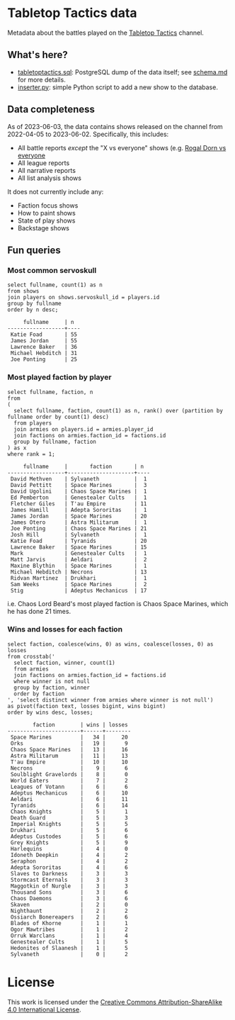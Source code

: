 # Tabletop Tactics data

Metadata about the battles played on the [Tabletop Tactics](https://tabletoptactics.tv/) channel.

## What's here?

* [tabletoptactics.sql](tabletoptactics.sql): PostgreSQL dump of the data itself; see [schema.md](schema.md) for more details.
* [inserter.py](inserter.py): simple Python script to add a new show to the database.

## Data completeness

As of 2023-06-03, the data contains shows released on the channel from 2022-04-05 to 2023-06-02. Specifically, this includes:

* All battle reports _except_ the "X vs everyone" shows (e.g. [Rogal Dorn vs everyone](https://tabletoptactics.tv/2023/02/22/the-rogal-dorn-vs-everyone-warhammer-40000-battle-report/)
* All league reports
* All narrative reports
* All list analysis shows

It does not currently include any:

* Faction focus shows
* How to paint shows
* State of play shows
* Backstage shows

## Fun queries

### Most common servoskull

```
select fullname, count(1) as n
from shows
join players on shows.servoskull_id = players.id
group by fullname
order by n desc;
```

```
     fullname     | n
------------------+----
 Katie Foad       | 55
 James Jordan     | 55
 Lawrence Baker   | 36
 Michael Hebditch | 31
 Joe Ponting      | 25
```

### Most played faction by player

```
select fullname, faction, n
from
(
  select fullname, faction, count(1) as n, rank() over (partition by fullname order by count(1) desc)
  from players
  join armies on players.id = armies.player_id
  join factions on armies.faction_id = factions.id
  group by fullname, faction
) as x
where rank = 1;
``` 

```
     fullname     |       faction       | n
------------------+---------------------+----
 David Methven    | Sylvaneth           |  1
 David Pettitt    | Space Marines       |  3
 David Ugolini    | Chaos Space Marines |  1
 Ed Pemberton     | Genestealer Cults   |  1
 Fletcher Giles   | T'au Empire         | 11
 James Hamill     | Adepta Sororitas    |  1
 James Jordan     | Space Marines       | 20
 James Otero      | Astra Militarum     |  1
 Joe Ponting      | Chaos Space Marines | 21
 Josh Hill        | Sylvaneth           |  1
 Katie Foad       | Tyranids            | 20
 Lawrence Baker   | Space Marines       | 15
 Mark             | Genestealer Cults   |  1
 Matt Jarvis      | Aeldari             |  2
 Maxine Blythin   | Space Marines       |  1
 Michael Hebditch | Necrons             | 13
 Ridvan Martinez  | Drukhari            |  1
 Sam Weeks        | Space Marines       |  2
 Stig             | Adeptus Mechanicus  | 17
```

i.e. Chaos Lord Beard's most played faction is Chaos Space Marines, which he has done 21 times.

### Wins and losses for each faction

```
select faction, coalesce(wins, 0) as wins, coalesce(losses, 0) as losses
from crosstab('
  select faction, winner, count(1)
  from armies
  join factions on armies.faction_id = factions.id
  where winner is not null
  group by faction, winner
  order by faction
', 'select distinct winner from armies where winner is not null')
as pivot(faction text, losses bigint, wins bigint)
order by wins desc, losses;
```

```
        faction        | wins | losses
-----------------------+------+--------
 Space Marines         |   34 |     20
 Orks                  |   19 |      9
 Chaos Space Marines   |   13 |     16
 Astra Militarum       |   11 |     13
 T'au Empire           |   10 |     10
 Necrons               |    9 |      6
 Soulblight Gravelords |    8 |      0
 World Eaters          |    7 |      2
 Leagues of Votann     |    6 |      6
 Adeptus Mechanicus    |    6 |     10
 Aeldari               |    6 |     11
 Tyranids              |    6 |     14
 Chaos Knights         |    5 |      1
 Death Guard           |    5 |      3
 Imperial Knights      |    5 |      5
 Drukhari              |    5 |      6
 Adeptus Custodes      |    5 |      6
 Grey Knights          |    5 |      9
 Harlequins            |    4 |      0
 Idoneth Deepkin       |    4 |      2
 Seraphon              |    4 |      2
 Adepta Sororitas      |    4 |      6
 Slaves to Darkness    |    3 |      3
 Stormcast Eternals    |    3 |      3
 Maggotkin of Nurgle   |    3 |      3
 Thousand Sons         |    3 |      6
 Chaos Daemons         |    3 |      6
 Skaven                |    2 |      0
 Nighthaunt            |    2 |      2
 Ossiarch Bonereapers  |    2 |      6
 Blades of Khorne      |    1 |      1
 Ogor Mawtribes        |    1 |      2
 Orruk Warclans        |    1 |      4
 Genestealer Cults     |    1 |      5
 Hedonites of Slaanesh |    1 |      5
 Sylvaneth             |    0 |      2
```

# License

This work is licensed under the [Creative Commons Attribution-ShareAlike 4.0 International License](http://creativecommons.org/licenses/by-sa/4.0/).
